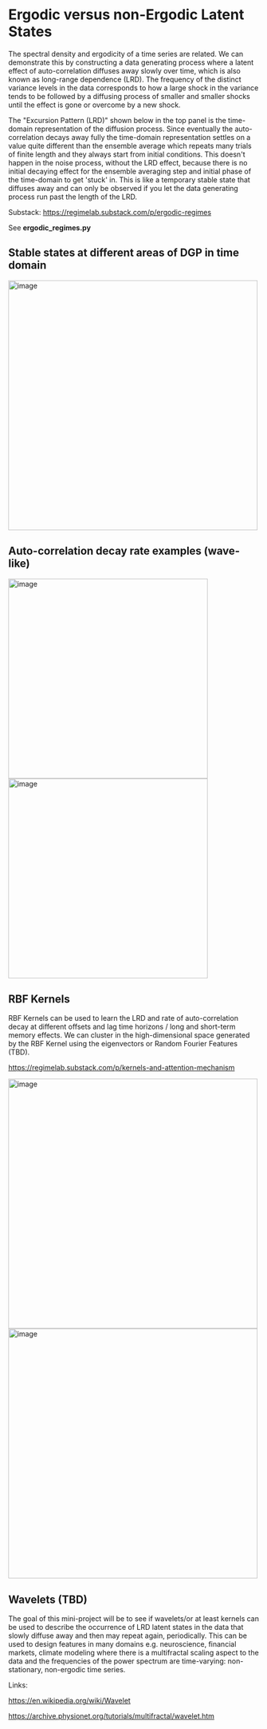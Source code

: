 # Ergodic versus non-Ergodic Latent States 

The spectral density and ergodicity of a time series are related. We can demonstrate this by constructing a data generating process where a latent effect of auto-correlation diffuses away slowly over time, which is also known as long-range dependence (LRD). The frequency of the distinct variance levels in the data corresponds to how a large shock in the variance tends to be followed by a diffusing process of smaller and smaller shocks until the effect is gone or overcome by a new shock. 

The "Excursion Pattern (LRD)" shown below in the top panel is the time-domain representation of the diffusion process. Since eventually the auto-correlation decays away fully the time-domain representation settles on a value quite different than the ensemble average which repeats many trials of finite length and they always start from initial conditions. This doesn't happen in the noise process, without the LRD effect, because there is no initial decaying effect for the ensemble averaging step and initial phase of the time-domain to get 'stuck' in. This is like a temporary stable state that diffuses away and can only be observed if you let the data generating process run past the length of the LRD. 

Substack: https://regimelab.substack.com/p/ergodic-regimes

See <b>ergodic_regimes.py</b>

## Stable states at different areas of DGP in time domain

<img width="500" alt="image" src="https://github.com/regime-lab/power-spectral-density/assets/114866071/a4e4912f-35c3-40b7-af63-75127d6934b7">

## Auto-correlation decay rate examples (wave-like)

<img width="400" alt="image" src="https://github.com/regime-lab/power-spectral-density/assets/114866071/eb587428-b045-4207-a60b-e92857a10a1f">
<img width="400" alt="image" src="https://github.com/regime-lab/power-spectral-density/assets/114866071/2fd1fa9e-7476-4d88-bd36-240f3be0a8f3">


## RBF Kernels

RBF Kernels can be used to learn the LRD and rate of auto-correlation decay at different offsets and lag time horizons / long and short-term memory effects. We can cluster in the high-dimensional space generated by the RBF Kernel using the eigenvectors or Random Fourier Features (TBD). 

https://regimelab.substack.com/p/kernels-and-attention-mechanism

<img width="500" alt="image" src="https://github.com/regime-lab/power-spectral-density/assets/114866071/bcb44216-3d87-4afb-85d6-c016f0c5e4f9">
<img width="500" alt="image" src="https://github.com/regime-lab/power-spectral-density/assets/114866071/74ab2b84-5506-4fc7-897e-2f19a3358350">

## Wavelets (TBD)

The goal of this mini-project will be to see if wavelets/or at least kernels can be used to describe the occurrence of LRD latent states in the data that slowly diffuse away and then may repeat again, periodically. This can be used to design features in many domains e.g. neuroscience, financial markets, climate modeling where there is a multifractal scaling aspect to the data and the frequencies of the power spectrum are time-varying: non-stationary, non-ergodic time series. 

Links:

https://en.wikipedia.org/wiki/Wavelet

https://archive.physionet.org/tutorials/multifractal/wavelet.htm
